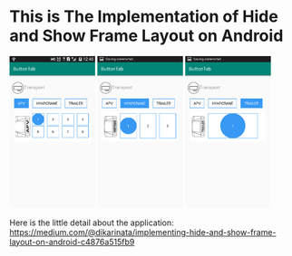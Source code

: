 <h1>This is The Implementation of Hide and Show Frame Layout on Android</h1>

<img src="screenshots/Screenshot_2020-02-18-12-46-29.png" alt="hideshow1" width=30% height=30%> <img src="screenshots/Screenshot_2020-02-18-12-46-33.png" alt="hideshow2" width=30% height=30%> <img src="screenshots/Screenshot_2020-02-18-12-46-36.png" alt="hideshow3" width=30% height=30%>

Here is the little detail about the application:
https://medium.com/@dikarinata/implementing-hide-and-show-frame-layout-on-android-c4876a515fb9
